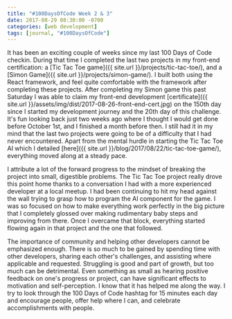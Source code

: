 ```yaml
---
title: "#100DaysOfCode Week 2 & 3"
date: 2017-08-29 08:30:00 -0700
categories: [web development]
tags: [journal, "#100DaysOfCode"]
---
```

It has been an exciting couple of weeks since my last 100 Days of Code checkin. During that time I completed the last two projects in my front-end certification: a [Tic Tac Toe game]({{ site.url }}/projects/tic-tac-toe/), and a [Simon Game]({{ site.url }}/projects/simon-game/). I built both using the React framework, and feel quite comfortable with the framework after completing these projects. After completing my Simon game this past Saturday I was able to claim my front-end development [certificate]({{ site.url }}/assets/img/dist/2017-08-26-front-end-cert.jpg) on the 150th day since I started my development journey and the 20th day of this challenge. It's fun looking back just two weeks ago where I thought I would get done before October 1st, and I finished a month before then. I still had it in my mind that the last two projects were going to be of a difficulty that I had never encountered. Apart from the mental hurdle in starting the Tic Tac Toe AI which I detailed [here]({{ site.url }}/blog/2017/08/22/tic-tac-toe-game/), everything moved along at a steady pace.
<!--more-->

I attribute a lot of the forward progress to the mindset of breaking the project into small, digestible problems. The Tic Tac Toe project really drove this point home thanks to a conversation I had with a more experienced developer at a local meetup. I had been continuing to hit my head against the wall trying to grasp how to program the AI component for the game. I was so focused on how to make everything work perfectly in the big picture that I completely glossed over making rudimentary baby steps and improving from there. Once I overcame that block, everything started flowing again in that project and the one that followed.

The importance of community and helping other developers cannot be emphasized enough. There is so much to be gained by spending time with other developers, sharing each other's challenges, and assisting where applicable and requested. Struggling is good and part of growth, but too much can be detrimental. Even something as small as hearing positive feedback on one's progress or project, can have significant effects to motivation and self-perception. I know that it has helped me along the way. I try to look through the 100 Days of Code hashtag for 15 minutes each day and encourage people, offer help where I can, and celebrate accomplishments with people.
